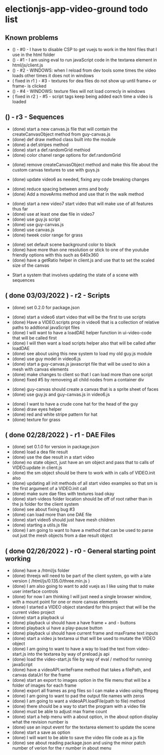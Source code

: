 # electionjs-app-video-ground todo list

## Known problems
* () - #0 - I have to disable CSP to get vuejs to work in the html files that I use in the html folder
* () - #1 - I am using eval to run javaScript code in the textarea element in html/js/client.js
* () - #2 - WINDOWS: when I reload from dev tools some times the video loads other times it does not in windows
* ( fixed in r1 ) - #3 - textures for dea files do not show up until frame+ or frame- is clicked
* () - #4 - WINDOWS: texture files will not load correcly in windows
* ( fixed in r2 ) - #5 - script tags keep being added each time a video is loaded

## () - r3 - Sequences
<!-- canvas.js -->
* (done) start a new canvas.js file that will contain the createCanvasObject method from guy-canvas.js
* (done) def draw method class built into the module
* (done) a def.stripes method
* (done) start a def.randomGrid methiod
* (done) color chanel range options for def.randomGrid
<!-- guy-canvas.js -->
* (done) remove createCanvasObject method and make this file about the custom canvas textures to use with guys.js
<!-- video6 -->
* (done) update video6 as needed, fixing any code breaking changes
<!-- guy.js -->
* (done) reduce spacing between arms and body
* (done) Add a moveArms method and use that in the walk method
<!-- video7 -->
* (done) start a new video7 start video that will make use of all features thus far
* (done) use at least one dae file in video7
* (done) use guy.js script
* (done) use guy-canvas.js
* (done) use canvas.js
* (done) tweek color range for grass
<!-- misc -->
* (done) set default scene background color to black
* (done) have more than one resolution or stick to one of the youtube friendly options with this such as 640x360
* (done) have a getRatio helper in client.js and use that to set the scaled size of the canvas
<!-- sequences -->
* Start a system that involves updating the state of a scene with sequences

## ( done 03/03/2022 ) - r2 - Scripts
* (done) set 0.2.0 for package.json
<!-- scripts -->
* (done) start a video6 start video that will be the first to use scripts
* (done) Have a VIDEO.scripts prop in video6 that is a collection of relative paths to addtional javaScript files
* (done) I will want to have a loadDAE helper function in ui-video-code that will be called first
* (done) I will then want a load scripts helper also that will be called after loadDAE
* (done) see about using this new system to load my old guy.js module
* (done) use guy model in video6.js
* (done) start a guy-canvas.js javascript file that will be used to skin a mesh with canvas elements
* (done) make changes to client so that I can load more than one script
* (done) fixed #5 by removeing all child nodes from a container div
<!-- guy-canvas.js -->
* (done) guy-canvas should create a canvas that is a sprite sheet of faces
* (done) use guy.js and guy-canvas.js in video6.js
<!-- video6.js -->
* (done) I want to have a crude cone hat for the head of the guy
* (done) draw eyes helper
* (done) red and white stripe pattern for hat
* (done) texture for grass

## ( done 02/28/2022 ) - r1 - DAE Files
* (done) set 0.1.0 for version in package.json
* (done) load a dea file result
* (done) use the dae result in a start video
* (done) no state object, just have an sm object and pass that to calls of VIDEO.update in client.js
* (done) the sm object should be there to work with in calls of VIDEO.init also
* (done) updating all init methods of all start video examples so that sm is the first argument of a VIDEO.init call
* (done) make sure dae files with textures load okay
* (done) start-videos folder location should be off of root rather than in the js folder for the client system
* (done) see about fixing bug #3
* (done) can load more than one DAE file
* (done) start video5 should just have mesh children
* (done) starting a utils.js file
* (done) I am going to want to have a method that can be used to parse out just the mesh objects from a dae result object

## ( done 02/26/2022 ) - r0 - General starting point working
* (done) have a \/html\/js folder
* (done) threejs will need to be part of the client system, go with a late version \( \/html\/js\/0.135.0\/three.min.js \)
* (done) I am also going to want to add vuejs as I like using that to make user interface controls
* (done) for now I am thinking I will just need a single browser window, with a mount point for one or more canvas elements
* (done) I started a VIDEO object standard for this project that will be the current video project
* (done) start a playback ui
* (done) playback ui should have a have frame + and - buttons
* (done) playback ui have a play-pause button
* (done) playback ui should have current frame and maxFrame text inputs
* (done) start a video js textarea ui that will be used to mutate the VIDEO object
* (done) I am going to want to have a way to load the text from video-start.js into the textarea by way of preload.js api
* (done) load the video-start.js file by way of eval / method for running javaScript
* (done) have a videoAPI.writeFrame method that takes a filePath, and canvas dataUrl for the frame
* (done) start an export to images option in the file menu that will be a folder of images for each frame
* (done) export all frames as png files so I can make a video using ffmpeg
* (done) I am going to want to pad the output file names with zeros
* (done) I am going to want a videoAPI.loadFile(path to file) method
* (done) there should be a way to start the program with a video file
* (done) must be able to adjust max frame count
* (done) start a help menu with a about option, in the about option display what the revision number is
* (done) use an input event for the textarea element to update the scene 
* (done) start a save as option
* (done) I will want to be able to save the video file code as a js file
* (done) see about reading package.json and using the minor patch number of verion for the r number in about menu

